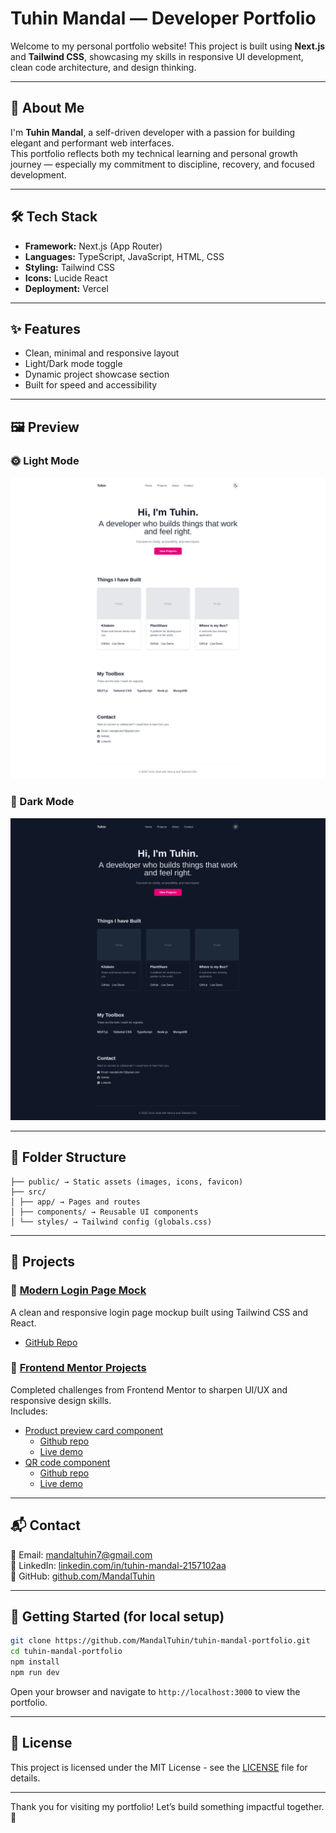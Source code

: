 # Tuhin Mandal — Developer Portfolio

Welcome to my personal portfolio website! This project is built using **Next.js** and **Tailwind CSS**, showcasing my skills in responsive UI development, clean code architecture, and design thinking.

---

## 🚀 About Me

I'm **Tuhin Mandal**, a self-driven developer with a passion for building elegant and performant web interfaces.  
This portfolio reflects both my technical learning and personal growth journey — especially my commitment to discipline, recovery, and focused development.

---

## 🛠️ Tech Stack

- **Framework:** Next.js (App Router)
- **Languages:** TypeScript, JavaScript, HTML, CSS
- **Styling:** Tailwind CSS
- **Icons:** Lucide React
- **Deployment:** Vercel

---

## ✨ Features

- Clean, minimal and responsive layout
- Light/Dark mode toggle
- Dynamic project showcase section
- Built for speed and accessibility

---

## 🖼️ Preview

### 🌞 Light Mode

![Light Screenshot](./public/screenshot-light.png)

### 🌙 Dark Mode

![Dark Screenshot](./public/screenshot-dark.png)

---

## 📂 Folder Structure

```plaintext
├── public/ → Static assets (images, icons, favicon)
├── src/
│ ├── app/ → Pages and routes
│ ├── components/ → Reusable UI components
│ └── styles/ → Tailwind config (globals.css)
```

---

## 🧩 Projects

### 🔐 [Modern Login Page Mock](https://modern-login-mock.vercel.app/)

A clean and responsive login page mockup built using Tailwind CSS and React.

- [GitHub Repo](https://github.com/MandalTuhin/modern-login-mock)

### 📱 [Frontend Mentor Projects](https://github.com/MandalTuhin)

Completed challenges from Frontend Mentor to sharpen UI/UX and responsive design skills.  
Includes:

- [Product preview card component](https://www.frontendmentor.io/solutions/product-preview-card-component-solution-using-mobile-first-workflow-ES2taARNL7)
  - [Github repo](https://github.com/MandalTuhin/product-preview-card-component)
  - [Live demo](https://product-card-demo-tm.netlify.app/)
- [QR code component](https://www.frontendmentor.io/solutions/mobile-first-solution-using-flexbox-S_sgclQLd1)
  - [Github repo](https://github.com/MandalTuhin/qr-code-component-main)
  - [Live demo](https://mandaltuhin.github.io/qr-code-component-main/)

---

## 📬 Contact

📧 Email: [mandaltuhin7@gmail.com](mailto:mandaltuhin7@gmail.com)  
🔗 LinkedIn: [linkedin.com/in/tuhin-mandal-2157102aa](https://www.linkedin.com/in/tuhin-mandal-2157102aa)  
🐙 GitHub: [github.com/MandalTuhin](https://github.com/MandalTuhin)

---

## 📝 Getting Started (for local setup)

```bash
git clone https://github.com/MandalTuhin/tuhin-mandal-portfolio.git
cd tuhin-mandal-portfolio
npm install
npm run dev
```

Open your browser and navigate to `http://localhost:3000` to view the portfolio.

---

## 📄 License

This project is licensed under the MIT License - see the [LICENSE](./LICENSE) file for details.

---

Thank you for visiting my portfolio!
Let’s build something impactful together. 🌱
